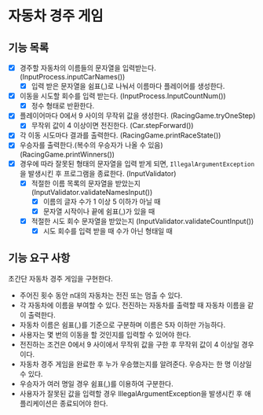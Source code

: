 # 자동차 경주 게임

## 기능 목록
- [x] 경주할 자동차의 이름들의 문자열을 입력받는다. (InputProcess.inputCarNames())
    - [x] 입력 받은 문자열을 쉼표(,)로 나눠서 이름마다 플레이어를 생성한다.
- [x] 이동을 시도할 회수를 입력 받는다. (InputProcess.InputCountNum())
    - [x] 정수 형태로 반환한다.
- [x] 플레이어마다 0에서 9 사이의 무작위 값을 생성한다. (RacingGame.tryOneStep)
    - [x] 무작위 값이 4 이상이면 전진한다. (Car.stepForward())
- [x] 각 이동 시도마다 결과를 출력한다. (RacingGame.printRaceState())
- [x] 우승자를 출력한다.(복수의 우승자가 나올 수 있음) (RacingGame.printWinners())
- [x] 경우에 따라 잘못된 형태의 문자열을 입력 받게 되면,
  `IllegalArgumentException`을 발생시킨 후 프로그램을 종료한다. (InputValidator)
  - [x] 적절한 이름 목록의 문자열을 받았는지 (InputValidator.validateNamesInput())
    - [x] 이름의 글자 수가 1 이상 5 이하가 아닐 때
    - [x] 문자열 시작이나 끝에 쉼표(,)가 있을 때
  - [x] 적절한 시도 회수 문자열을 받았는지 (InputValidator.validateCountInput())
    - [x] 시도 회수를 입력 받을 때 수가 아닌 형태일 때

## 기능 요구 사항
초간단 자동차 경주 게임을 구현한다.

- 주어진 횟수 동안 n대의 자동차는 전진 또는 멈출 수 있다.
- 각 자동차에 이름을 부여할 수 있다. 전진하는 자동차를 출력할 때 자동차 이름을 같이 출력한다.
- 자동차 이름은 쉼표(,)를 기준으로 구분하며 이름은 5자 이하만 가능하다.
- 사용자는 몇 번의 이동을 할 것인지를 입력할 수 있어야 한다.
- 전진하는 조건은 0에서 9 사이에서 무작위 값을 구한 후 무작위 값이 4 이상일 경우이다.
- 자동차 경주 게임을 완료한 후 누가 우승했는지를 알려준다. 우승자는 한 명 이상일 수 있다.
- 우승자가 여러 명일 경우 쉼표(,)를 이용하여 구분한다.
- 사용자가 잘못된 값을 입력할 경우 IllegalArgumentException을 발생시킨 후 애플리케이션은 종료되어야 한다.